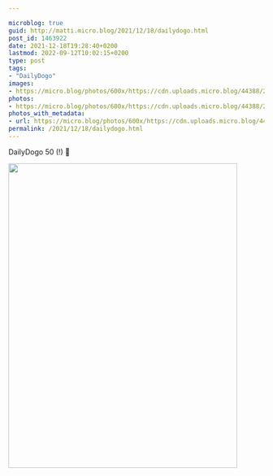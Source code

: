 ```yaml
---

microblog: true
guid: http://matti.micro.blog/2021/12/18/dailydogo.html
post_id: 1463922
date: 2021-12-18T19:28:40+0200
lastmod: 2022-09-12T10:02:15+0200
type: post
tags:
- "DailyDogo"
images:
- https://micro.blog/photos/600x/https://cdn.uploads.micro.blog/44388/2021/0e792751d9.jpg
photos:
- https://micro.blog/photos/600x/https://cdn.uploads.micro.blog/44388/2021/0e792751d9.jpg
photos_with_metadata:
- url: https://micro.blog/photos/600x/https://cdn.uploads.micro.blog/44388/2021/0e792751d9.jpg
permalink: /2021/12/18/dailydogo.html
---
```

DailyDogo 50 (!) 🐶

<img src="/media/uploads/2021/0e792751d9.jpg" width="450" height="600" alt="" />

